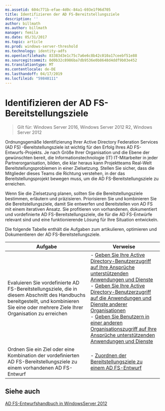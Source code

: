 ```yaml
---
ms.assetid: 604c771b-efae-4d0c-84a1-693e1f96d705
title: Identifizieren der AD FS-Bereitstellungsziele
description: ''
author: billmath
ms.author: billmath
manager: femila
ms.date: 05/31/2017
ms.topic: article
ms.prod: windows-server-threshold
ms.technology: identity-adfs
ms.openlocfilehash: 83383d3e1c75c7a6e6c8b42c010a17ceebf51e88
ms.sourcegitcommit: 0d0b32c8986ba7db9536e0b8648d4ddf9b03e452
ms.translationtype: MT
ms.contentlocale: de-DE
ms.lasthandoff: 04/17/2019
ms.locfileid: "59848111"
---
```

# <a name="identifying-your-ad-fs-deployment-goals"></a>Identifizieren der AD FS-Bereitstellungsziele

>Gilt für: Windows Server 2016, Windows Server 2012 R2, Windows Server 2012

Ordnungsgemäße Identifizierung Ihrer Active Directory Federation Services \(AD FS\) -Bereitstellungsziele ist wichtig für den Erfolg Ihres AD FS-Entwurfs-Projekts. Je nach Größe Ihrer Organisation und die Ebene der gewünschten bereit, die Informationstechnologie \(IT\) IT-Mitarbeiter in jeder Partnerorganisation, bilden, die klar heraus kann Projektteams Real\-Welt Bereitstellungsproblemen in einer Zielsetzung. Stellen Sie sicher, dass die Mitglieder dieses Teams die Richtung verstehen, in der das Bereitstellungsprojekt bewegen muss, um die AD FS-Bereitstellungsziele zu erreichen.  
  
Wenn Sie die Zielsetzung planen, sollten Sie die Bereitstellungsziele bestimmen, erläutern und präzisieren. Priorisieren Sie und kombinieren Sie die Bereitstellungsziele, damit Sie entwerfen und Bereitstellen von AD FS mit einem iterativen Ansatz. Sie profitieren von vorhandenen, dokumentiert und vordefinierte AD FS-Bereitstellungsziele, die für die AD FS-Entwürfe relevant sind und eine funktionierende Lösung für Ihre Situation entwickeln.  
  
Die folgende Tabelle enthält die Aufgaben zum artikulieren, optimieren und Dokumentieren der AD FS-Bereitstellungsziele.  
  
|Aufgabe|Verweise|  
|--------|-------------------|  
|Evaluieren Sie vordefinierte AD FS-Bereitstellungsziele, die in diesem Abschnitt des Handbuchs bereitgestellt, und kombinieren Sie eine oder mehrere Ziele Ihrer Organisation zu erreichen|-   [Geben Sie Ihre Active Directory-Benutzerzugriff auf Ihre Ansprüche unterstützenden Anwendungen und Dienste](Provide-Your-Active-Directory-Users-Access-to-Your-Claims-Aware-Applications-and-Services.md)<br />-   [Geben Sie Ihre Active Directory-Benutzerzugriff auf die Anwendungen und Dienste anderer Organisationen](Provide-Your-Active-Directory-Users-Access-to-the-Applications-and-Services-of-Other-Organizations.md)<br />-   [Geben Sie Benutzern in einer anderen Organisationszugriff auf Ihre Ansprüche unterstützenden Anwendungen und Dienste](Provide-Users-in-Another-Organization-Access-to-Your-Claims-Aware-Applications-and-Services.md)|  
|Ordnen Sie ein Ziel oder eine Kombination der vordefinierten AD FS-Bereitstellungsziele zu einem vorhandenen AD FS-Entwurf|-   [Zuordnen der Bereitstellungsziele zu einem AD FS-Entwurf](Mapping-Your-Deployment-Goals-to-an-AD-FS-Design.md)|  
  
## <a name="see-also"></a>Siehe auch
[AD FS-Entwurfshandbuch in WindowsServer 2012](AD-FS-Design-Guide-in-Windows-Server-2012.md)

